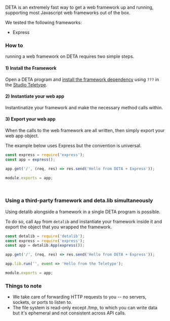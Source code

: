 DETA is an extremely fast way to get a web framework up and running, supporting most Javascript web frameworks out of the box.

We tested the following frameworks:

- Express

### How to

running a web framework on DETA requires two simple steps.

#### 1) Install the Framework

Open a DETA program and [install the framework dependency](/packages/) using `???` in the [Studio Teletype](/teletype/).

#### 2) Instantiate your web app

Instantinatize your framework and make the necessary method calls within.

#### 3) Export your web app

When the calls to the web framework are all written, then simply export your web app object.

The example below uses Express but the convention is universal.

```javascript
const express = require('express');
const app = express();

app.get('/', (req, res) => res.send('Hello from DETA + Express'));

module.exports = app;
```

<br />

### Using a third-party framework and deta.lib simultaneously

Using detalib alongside a framework in a single DETA program is possible.

To do so, call `App` from `detalib` and instantiate your framework inside it and export the object that you wrapped the framework.

```javascript
const detalib = require('detalib');
const express = require('express');
const app = detalib.App(express());

app.get('/', (req, res) => res.send('Hello from DETA + Express'));

app.lib.run('', event => 'Hello from the Teletype');

module.exports = app;
```

### Things to note

- We take care of forwarding HTTP requests to you -- no servers, sockets, or ports to listen to.
- The file system is read-only except /tmp, to which you can write data but it's ephemeral and not consistent across API calls.
